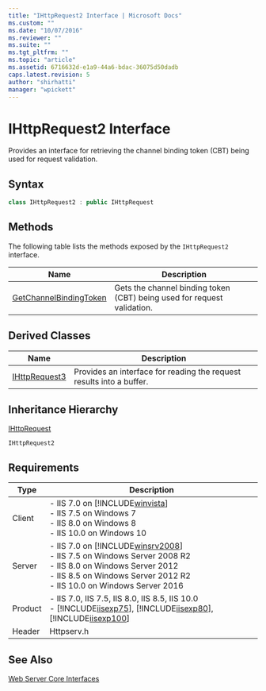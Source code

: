 ```yaml
---
title: "IHttpRequest2 Interface | Microsoft Docs"
ms.custom: ""
ms.date: "10/07/2016"
ms.reviewer: ""
ms.suite: ""
ms.tgt_pltfrm: ""
ms.topic: "article"
ms.assetid: 6716632d-e1a9-44a6-bdac-36075d50dadb
caps.latest.revision: 5
author: "shirhatti"
manager: "wpickett"
---
```

# IHttpRequest2 Interface
Provides an interface for retrieving the channel binding token (CBT) being used for request validation.  
  
## Syntax  
  
```cpp  
class IHttpRequest2 : public IHttpRequest  
```  
  
## Methods  
 The following table lists the methods exposed by the `IHttpRequest2` interface.  
  
|Name|Description|  
|----------|-----------------|  
|[GetChannelBindingToken](../../web-development-reference\webdev-native-api-reference/ihttprequest2-getchannelbindingtoken-method.md)|Gets the channel binding token (CBT) being used for request validation.|  
  
## Derived Classes  
  
|Name|Description|  
|----------|-----------------|  
|[IHttpRequest3](../../web-development-reference\webdev-native-api-reference/ihttprequest3-interface.md)|Provides an interface for reading the request results into a buffer.|  
  
## Inheritance Hierarchy  
 [IHttpRequest](../../web-development-reference\webdev-native-api-reference/ihttprequest-interface.md)  
  
 `IHttpRequest2`  
  
## Requirements  
  
|Type|Description|  
|----------|-----------------|  
|Client|-   IIS 7.0 on [!INCLUDE[winvista](../../wmi-provider/includes/winvista-md.md)]<br />-   IIS 7.5 on Windows 7<br />-   IIS 8.0 on Windows 8<br />-   IIS 10.0 on Windows 10|  
|Server|-   IIS 7.0 on [!INCLUDE[winsrv2008](../../wmi-provider/includes/winsrv2008-md.md)]<br />-   IIS 7.5 on Windows Server 2008 R2<br />-   IIS 8.0 on Windows Server 2012<br />-   IIS 8.5 on Windows Server 2012 R2<br />-   IIS 10.0 on Windows Server 2016|  
|Product|-   IIS 7.0, IIS 7.5, IIS 8.0, IIS 8.5, IIS 10.0<br />-   [!INCLUDE[iisexp75](../../web-development-reference/native-code-api-reference/includes/iisexp75-md.md)], [!INCLUDE[iisexp80](../../web-development-reference/native-code-api-reference/includes/iisexp80-md.md)], [!INCLUDE[iisexp100](../../web-development-reference/native-code-api-reference/includes/iisexp100-md.md)]|  
|Header|Httpserv.h|  
  
## See Also  
 [Web Server Core Interfaces](../../web-development-reference\webdev-native-api-reference/web-server-core-interfaces.md)